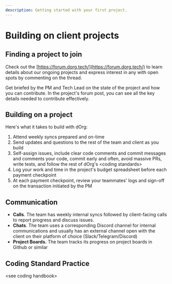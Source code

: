 ```yaml
---
description: Getting started with your first project.
---
```


# Building on client projects

## Finding a project to join

Check out the [https://forum.dorg.tech/](https://forum.dorg.tech/) to learn details about our ongoing projects and express interest in any with open spots by commenting on the thread.

Get briefed by the PM and Tech Lead on the state of the project and how you can contribute. In the project's forum post, you can see all the key details needed to contribute effectively.

## Building on a project

Here's what it takes to build with dOrg:

1. Attend weekly syncs prepared and on-time
2. Send updates and questions to the rest of the team and client as you build
3. Self-assign issues, include clear code comments and commit messages and comments your code, commit early and often, avoid massive PRs, write tests,  and follow the rest of dOrg's &lt;coding standards&gt;
4. Log your work and time in the project's budget spreadsheet before each payment checkpoint
5. At each payment checkpoint, review your teammates' logs and sign-off on the transaction initiated by the PM

## Communication



* **Calls**. The team has weekly internal syncs followed by client-facing calls to report progress and discuss issues.
* **Chats**. The team uses a corresponding Discord channel for internal communications and usually has an external channel open with the client on their platform of choice \(Slack/Telegram/Discord\)
* **Project Boards.** The team tracks its progress on project boards in Github or similar

## Coding Standard Practice

&lt;see coding handbook&gt;





